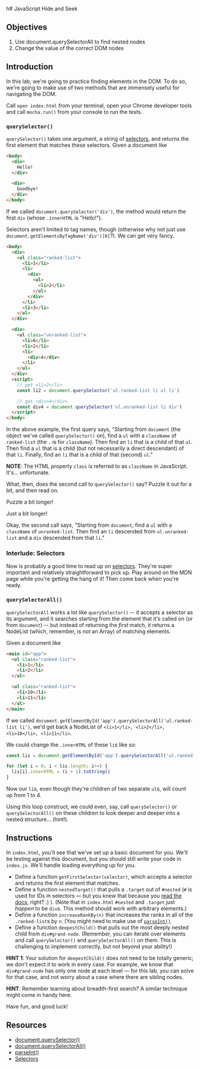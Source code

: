 h# JavaScript Hide and Seek

## Objectives

1. Use document.querySelectorAll to find nested nodes
2. Change the value of the correct DOM nodes

## Introduction

In this lab, we're going to practice finding elements in the DOM. To do so, we're going to make use of two methods that are immensely useful for navigating the DOM.

Call `open index.html` from your terminal, open your Chrome developer tools and call `mocha.run()` from your console to run the tests.

### `querySelector()`

`querySelector()` takes one argument, a string of [selectors](https://developer.mozilla.org/en-US/docs/Web/Guide/CSS/Getting_Started/Selectors), and returns the first element that matches these selectors. Given a document like

``` html
<body>
  <div>
    Hello!
  </div>

  <div>
    Goodbye!
  </div>
</body>
```

If we called `document.querySelector('div')`, the method would return the first `div` (whose `.innerHTML` is "Hello!").

Selectors aren't limited to tag names, though (otherwise why not just use `document.getElementsByTagName('div')[0]`?). We can get very fancy.

``` html
<body>
  <div>
    <ul class="ranked-list">
      <li>1</li>
      <li>
        <div>
          <ul>
            <li>2</li>
          </ul>
        </div>
      </li>
      <li>3</li>
    </ul>
  </div>

  <div>
    <ul class="unranked-list">
      <li>6</li>
      <li>2</li>
      <li>
        <div>4</div>
      </li>
    </ul>
  </div>
  <script>
    // get <li>2</li>
    const li2 = document.querySelector('ul.ranked-list li ul li')

    // get <div>4</div>
    const div4 = document.querySelector('ul.unranked-list li div')
  </script>
</body>
```

In the above example, the first query says, "Starting from `document` (the object we've called `querySelector()` on), find a `ul` with a `className` of `ranked-list` (the `.` is for `className`). Then find an `li` that is a child of that `ul`. Then find a `ul` that is a child (but not necessarily a direct descendant) of that `li`. Finally, find an `li` that is a child of that (second) `ul`."

**NOTE**: The HTML property `class` is referred to as `className` in JavaScript. It's... unfortunate.

What, then, does the second call to `querySelector()` say? Puzzle it out for a bit, and then read on.

Puzzle a bit longer!

Just a bit longer!

Okay, the second call says, "Starting from `document`, find a `ul` with a `className` of `unranked-list`. Then find an `li` descended from `ul.unranked-list` and a `div` descended from that `li`."

### Interlude: Selectors

Now is probably a good time to read up on [selectors](https://developer.mozilla.org/en-US/docs/Web/Guide/CSS/Getting_Started/Selectors). They're super important and relatively straightforward to pick up. Play around on the MDN page while you're getting the hang of it! Then come back when you're ready.

### `querySelectorAll()`

`querySelectorAll` works a lot like `querySelector()` -- it accepts a selector as its argument, and it searches starting from the element that it's called on (or from `document`) -- but instead of returning the _first_ match, it returns a NodeList (which, remember, is _not_ an Array) of matching elements.

Given a document like

``` html
<main id="app">
  <ul class="ranked-list">
    <li>1</li>
    <li>2</li>
  </ul>

  <ul class="ranked-list">
    <li>10</li>
    <li>11</li>
  </ul>
</main>
```

If we called `document.getElementById('app').querySelectorAll('ul.ranked-list li')`, we'd get back a NodeList of `<li>1</li>, <li>2</li>, <li>10</li>, <li>11</li>`.

We could change the `.innerHTML` of these `li`s like so:

``` javascript
const lis = document.getElementById('app').querySelectorAll('ul.ranked-list li')

for (let i = 0; i < lis.length; i++) {
  lis[i].innerHTML = (i + 1).toString()
}
```

Now our `li`s, even though they're children of two separate `ul`s, will count up from 1 to 4.

Using this loop construct, we could even, say, call `querySelector()` or `querySelectorAll()` on these children to look deeper and deeper into a nested structure... (hint!).

## Instructions

In `index.html`, you'll see that we've set up a basic document for you. We'll be testing against this document, but you should still write your code in `index.js`. We'll handle loading everything up for you.

- Define a function `getFirstSelector(selector)`, which accepts a selector and returns the first element that matches.
- Define a function `nestedTarget()` that pulls a `.target` out of `#nested` (`#` is used for IDs in selectors — but you knew that because you [read the docs](https://developer.mozilla.org/en-US/docs/Web/Guide/CSS/Getting_Started/Selectors), right? :) ). (Note that in `index.html` `#nested` and `.target` just _happen_ to be `div`s. This method should work with arbitrary elements.)
- Define a function `increaseRankBy(n)` that increases the ranks in all of the `.ranked-list`s by `n`. (You might need to make use of [`parseInt()`](https://developer.mozilla.org/en-US/docs/Web/JavaScript/Reference/Global_Objects/parseInt)
- Define a function `deepestChild()` that pulls out the most deeply nested child
from `div#grand-node`. (Remember, you can iterate over elements and call
`querySelector()` and `querySelectorAll()` on them. This is challenging to
implement correctly, but not beyond your ability!)

**HINT 1**: Your solution for `deepestChild()` does not need to be totally
generic; we don't expect it to work in every case. For example, we know that
`div#grand-node` has only one node at each level — for this lab, you can solve
for that case, and not worry about a case where there are sibling nodes.

**HINT**: Remember learning about breadth-first search? A similar technique
might come in handy here.

Have fun, and good luck!

## Resources

- [document.querySelector()](https://developer.mozilla.org/en-US/docs/Web/API/Document/querySelector)
- [document.querySelectorAll()](https://developer.mozilla.org/en-US/docs/Web/API/Document/querySelectorAll)
- [parseInt()](https://developer.mozilla.org/en-US/docs/Web/JavaScript/Reference/Global_Objects/parseInt)
- [Selectors](https://developer.mozilla.org/en-US/docs/Web/Guide/CSS/Getting_Started/Selectors)

